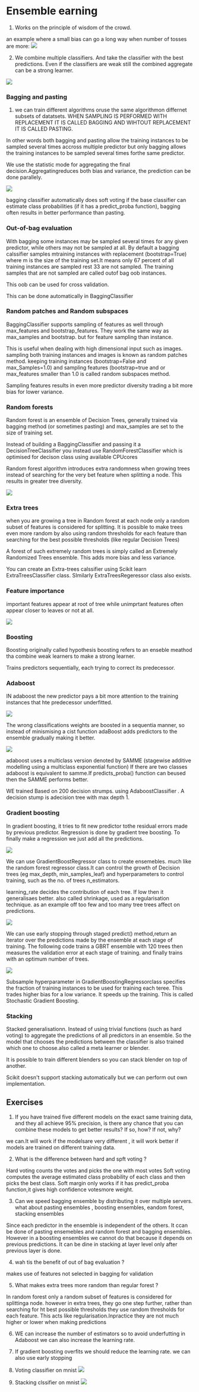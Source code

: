 # Ensemble earning

1. Works on the principle of wisdom of the crowd.

an example where a small bias can go a long way when number of tosses are more:
![](toss.png)

2. We combine multiple classifiers. And take the classifier with the best predictions. Even if the classifiers are weak still the combined aggregate can be a strong learner.

![](simple_ensemble.png)

### Bagging and pasting

1. we can train different algorithms oruse the same algorithmon differnet subsets of datatsets. WHEN SAMPLING IS PERFORMED WITH REPLACEMENT IT IS CALLED BAGGING AND WIHTOUT REPLACEMENT IT IS CALLED PASTING.

In other words both bagging and pasting allow the training instances to be sampled several times accross multiple predictor but only bagging allows the training instances to be sampled several times forthe same predictor.

We use the statistic mode for aggregating the final decision.Aggregatingreduces both bias and variance, the prediction can be done parallely.

![](bagging.png)

bagging classifier automatically does soft voting if the base classifier can estimate class probabilities (if it has a predict_proba function), bagging often results in better performance than pasting.

### Out-of-bag evaluation

With bagging some instances may be sampled several times for any given predictor, while others may not be sampled at all. By default a bagging calssifier samples mtraining instances with replacement (bootstrap=True) where m is the size of the training set.It means only 67 percent of all training instances are sampled rest 33 are not sampled. The training samples that are not sampled are called outof bag oob instances.

This oob can be used for cross validation.

This can be done automatically in BaggingClassifier

### Random patches and Random subspaces

BaggingClassifier supports sampling of features as well through max_features and bootstrap_features. They work the same way as max_samples and bootstrap. but for feature sampling than instance.

This is useful when dealing with high dimensional input such as images. sampling both training instances and images is known as random patches method. keeping training instances (bootstrap=False and max_Samples=1.0) and sampling features (bootstrap=true and or max_features smaller than 1.0 is called random subspaces method.

Sampling features results in even more predictor diversity trading a bit more bias for lower variance. 

### Random forests

Random forest is an ensemble of Decision Trees, generally trained via bagging method (or sometimes pasting) and max_samples are set to the size of training set.

Instead of building a BaggingClassifier and passing it a DecisionTreeClassifier you instead use RandomForestClassifier which is optimised for decison class using available CPUcores

Random forest algorithm introduces extra randomness when growing trees instead of searching for the very bet feature when splitting a node. This results in greater tree diversity. 

![](random_forest_moon.png)

### Extra trees

when you are growing a tree in Random forest at each node only a random subset of features is considered for splitting. It is possible to make trees even more random by also using random thresholds for each feature than searching for the best possible thresholds (like regular Decision Trees)

A forest of such extremely random trees is simply called an Extremely Randomized Trees ensemble. This adds more bias and less variance.

You can create an Extra-trees calssifier using Scikit learn ExtraTreesClassifier class. SImilarly ExtraTreesRegeressor class also exists.

### Feature importance

important features appear at root of tree while unimprtant features often appear closer to leaves or not at all.

![](feature_importance.png)

### Boosting

Boosting originally called hypothesis boosting refers to an enseble meathod tha combine weak learners to make a strong learner. 

Trains predictors sequentially, each trying to correct its predecessor.

### Adaboost

IN adaboost the new predictor pays a bit more attention to the training instances that hte predecessor underfitted. 

![](adaboost_moon.png)

The wrong classifications weights are boosted in a sequentia manner, so instead of minismising a cist function adaBoost adds predictors to the ensemble gradually making it better.

![](adaboost_learning_rate.png)

adaboost uses a multiclass version denoted by SAMME (stagewise additive modelling using a multiclass exponential function)
If there are two classes adaboost is equivalent to samme.If predicts_proba() function can beused then the SAMME performs better.

WE trained Based on 200 decision strumps. using AdaboostClassifier . A decision stump is  adecision tree with max depth 1.

### Gradient boosting

In gradient boosting, it tries to fit new predictor tothe residual errors made by previous predictor. Regression is done by gradient tree boosting.  To finally make a regression we just add all the predictions.

![](gradient_boosting.png)

We can use GradientBoostRegressor class to create ensemebles. much like the random forest regressor class.It can control the growth of Decision trees (eg max_depth, min_samples_leaf) and hyperparameters to control training, such as the no. of trees n_estimators.

learning_rate decides the contribution of each tree. If low then it generalisaes better. also called shrinkage, used as a regularisation technique. as an example off too few and too many tree trees affect on predictions.

![](gbrt.png)

We can use early stopping through staged predict() method,return an iterator over the predictions made by the ensemble at each stage of training. The following code trains a GBRT ensemble with 120 trees then measures the validation error at each stage of training. and finally trains with an optimum number of trees.

![](optimum_tree.png)

Subsample hyperparameter in GradientBoostingRegressorclass specifies the fraction of training instances to be used for training each teree. This trades higher bias for a low variance. It speeds up the training. This is called Stochastic Gradient Boosting.

### Stacking

Stacked generalisationn. Instead of using trivial functions (such as hard voting) to aggregate the predictions of all predictors in an ensemble.  So the model that chooses the predictions between the classifier is also trained which one to choose.also called a meta learner or blender.

It is possible to train different blenders so you can stack blender on top of another. 

Scikit doesn't support stacking automatically but we can perform out own implementation.

## Exercises
1. If you have trained five different models on the exact same training data, and
they all achieve 95% precision, is there any chance that you can combine these
models to get better results? If so, how? If not, why?

we can.It will work if the modelsare very different , it will work better if models are trained on different training data.

2. What is the difference between hard and spft voting ?

Hard voting counts the votes and picks the one with most votes
Soft voting computes the average estimated class probability of each class and then picks the best class. Soft margin only works if it has predict_proba function,it gives high confidence votesmore weight.

3. Can we speed bagging ensemble by distributing it over multiple servers. what about pasting ensembles , boosting ensembles, eandom  forest, stacking ensembles

Since each predictor in the ensemble is independent of the others. It ccan be done of pasting ensemebles and random forest and bagging ensembles. However in a boosting ensembles we cannot do that because it depends on previous predictions. It can be dine in stacking at layer level only after previous layer is done.

4. wah tis the benefit of out of bag evaluation ?

makes use of features not selected in bagging for validation

5. What makes extra trees more random than regular forest ?

In random forest only a random subset of features is considered for splittinga  node. however in extra trees, they go one step further, rather than searching for ht best possible thresholds they use random thresholds for each feature. This acts like regularisation.Inpractice they are not much higher or lower when making predictions

6. WE can increase the number of estimators so to avoid underfutting  in Adaboost we can also increase the learning rate.

7. If gradient boosting overfits we should reduce the learning rate. we can also use early stopping

8. Voting classifier on mnist
![](voting_classifier_on_mnist)

9. Stacking clssifier on mnist
![](stacking_classifer_on_mnist)


